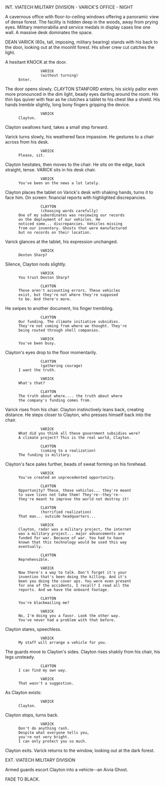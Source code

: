 INT. VIATECH MILITARY DIVISION - VARICK'S OFFICE - NIGHT

A cavernous office with floor-to-ceiling windows offering a panoramic view 
of dense forest. The facility is hidden deep in the woods, away from prying 
eyes. Military memorabilia and service medals in display cases line one wall. 
A massive desk dominates the space.

DEAN VARICK (60s, tall, imposing, military bearing) stands with his back to 
the door, looking out at the moonlit forest. His silver crew cut catches the light.

A hesitant KNOCK at the door.

                    VARICK
                    (without turning)
          Enter.

The door opens slowly. CLAYTON STANFORD enters, his sickly pallor even more 
pronounced in the dim light, beady eyes darting around the room. His thin lips 
quiver with fear as he clutches a tablet to his chest like a shield. His hands 
tremble slightly, long bony fingers gripping the device.

                    VARICK
          Clayton.

Clayton swallows hard, takes a small step forward.

Varick turns slowly, his weathered face impassive. He gestures to a chair 
across from his desk.

                    VARICK
          Please, sit.

Clayton hesitates, then moves to the chair. He sits on the edge, back straight, 
tense. VARICK sits in his desk chair.

                    VARICK
          You've been on the news a lot lately.

Clayton places the tablet on Varick's desk with shaking hands, turns it to face 
him. On screen: financial reports with highlighted discrepancies.

                    CLAYTON
                    (choosing words carefully)
          One of my subordinates was reviewing our records
          on the deployment of our vehicles. He 
          noticed some... discrepancies. Vehicles missing 
          from our inventory. Ghosts that were manufactured 
          but no records on their location.

Varick glances at the tablet, his expression unchanged.

                    VARICK
          Dexton Sharp?

Silence, Clayton nods slightly.

                    VARICK
          You trust Dexton Sharp?

                    CLAYTON
          These aren't accounting errors. These vehicles 
          exist, but they're not where they're supposed 
          to be. And there's more.

He swipes to another document, his finger trembling.

                    CLAYTON
          Our funding. The climate initiative subsidies. 
          They're not coming from where we thought. They're 
          being routed through shell companies.

                    VARICK
          You've been busy.

Clayton's eyes drop to the floor momentarily.

                    CLAYTON
                    (gathering courage)
          I want the truth.

                    VARICK
          What's that?

                    CLAYTON
          The truth about where.... the truth about where 
          the company's funding comes from.

Varick rises from his chair. Clayton instinctively leans back, creating distance.
He steps closer to Clayton, who presses himself back into the chair.

                    VARICK
          What did you think all these government subsidies were? 
          A climate project? This is the real world, Clayton.

                    CLAYTON
                    (coming to a realization)
          The funding is military.

Clayton's face pales further, beads of sweat forming on his forehead.

                    VARICK
          You've created an unprecedented opportunity.

                    CLAYTON
          Opportunity? These, these vehicles... they're meant 
          to save lives not take them! They're--they're--
          they're meant to improve the world not destroy it!

                    CLAYTON
                    (horrified realization)
          That man... outside headquarters...

                    VARICK
          Clayton, radar was a military project, the internet 
          was a military project... major advancements are 
          funded for war. Because of war. You had to have 
          known that this technology would be used this way 
          eventually.

                    CLAYTON
          Reprehensible.

                    VARICK
          Now there's a way to talk. Don't forget it's your 
          invention that's been doing the killing. And it's 
          been you doing the cover ups. You were even present 
          for one of the accidents, I recall? I read all the 
          reports. And we have the onboard footage.

                    CLAYTON
          You're blackmailing me?

                    VARICK
          No, I'm doing you a favor. Look the other way. 
          You've never had a problem with that before.

Clayton stares, speechless.

                    VARICK
          My staff will arrange a vehicle for you.

The guards move to Clayton's sides. Clayton rises shakily from his chair, 
his legs unsteady.

                    CLAYTON
          I can find my own way.

                    VARICK
          That wasn't a suggestion.

As Clayton exists:

                    VARICK
          Clayton.

Clayton stops, turns back.

                    VARICK
          Don't do anything rash. 
          Despite what everyone tells you, 
          you're not very bright.
          I can only protect you so much.

Clayton exits. Varick returns to the window, looking 
out at the dark forest.

EXT. VIATECH MILITARY DIVISION

Armed guards escort Clayton into a vehicle--an Aivia Ghost.

FADE TO BLACK.
